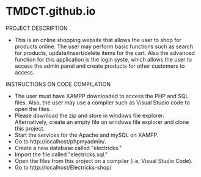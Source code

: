 # TMDCT.github.io

PROJECT DESCRIPTION

- This is an online shopping website that allows the user to shop for products online. The user may perform basic functions such as search for products, update/insert/delete
items for the cart. Also the advanced function for this application is the login syste, which allows the user to access the admin panel and create products for other
customers to access.<br />

INSTRUCTIONS ON CODE COMPILATION

- The user must have XAMPP downloaded to access the PHP and SQL files. Also, the user may use a compiler such as Visual Studio code to open the files.<br />
- Please download the zip and store in windows file explorer. Alternatively, create an empty file on windows file explorer and clone this project.<br />
- Start the services for the Apache and mySQL on XAMPP.<br />
- Go to http://localhost/phpmyadmin/.<br />
- Create a new database called "electricks."<br />
- Import the file called "electricks.sql."<br />
- Open the files from this project on a compiler (i.e, Visual Studio Code).<br />
- Go to http://localhost/Electricks-shop/
